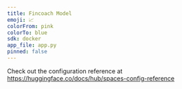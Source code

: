 ```yaml
---
title: Fincoach Model
emoji: 📈
colorFrom: pink
colorTo: blue
sdk: docker
app_file: app.py
pinned: false
---
```

Check out the configuration reference at https://huggingface.co/docs/hub/spaces-config-reference
